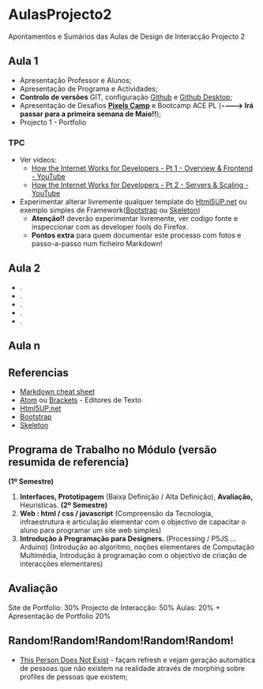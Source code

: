 ﻿# AulasProjecto2
Apontamentos e Sumários das Aulas de Design de Interacção Projecto 2


## Aula 1

- Apresentação Professor e Alunos;
- Apresentação de Programa e Actividades;
- **Controlo de versões** GIT, configuração [Github](github.com) e [Github Desktop](desktop.github.com);
- Apresentação de Desafios **[Pixels Camp](https://pixels.camp/)** e Bootcamp ACE PL (**----> Irá passar para a primeira semana de Maio!!**);
- Projecto 1 - Portfolio

### TPC

- Ver videos:
  - [How the Internet Works for Developers - Pt 1 - Overview & Frontend - YouTube](https://www.youtube.com/watch?v=e4S8zfLdLgQ)
  - [How the Internet Works for Developers - Pt 2 - Servers & Scaling - YouTube](https://www.youtube.com/watch?v=FTAPjr7vgxE)
- Experimentar alterar livremente qualquer template do [Html5UP.net](http://html5up.net) ou exemplo simples de Framework([Bootstrap](https://getbootstrap.com/) ou [Skeleton](http://getskeleton.com/))
  - **Atenção!!** deverão experimentar livremente, ver codigo fonte e inspeccionar com as developer tools do Firefox.
  - **Pontos extra** para quem documentar este processo com fotos e passo-a-passo num ficheiro Markdown!

## Aula 2
- .
- .
- .
- .
- .
## Aula n

## Referencias

- [Markdown cheat sheet](https://www.markdownguide.org/cheat-sheet/)
- [Atom](https://atom.io/) ou [Brackets](http://brackets.io/) - Editores de Texto
- [Html5UP.net](http://html5up.net)
- [Bootstrap](https://getbootstrap.com/)
- [Skeleton](http://getskeleton.com/)

## Programa de Trabalho no Módulo (versão resumida de referencia)

**(1º Semestre)**
1. **Interfaces, Prototipagem** (Baixa Definição / Alta Definição), **Avaliação,** Heuristicas.
**(2º Semestre)**
2. **Web : html / css / javascript** (Compreensão da Tecnologia, infraestrutura e articulação elementar com o objectivo de capacitar o aluno para programar um site web simples)
3. **Introdução à Programação para Designers.** (Processing / P5JS … Arduino) (Introdução ao algoritmo, noções elementares de Computação Multimédia, Introdução à programação com o objectivo de criação de interacções elementares)

## Avaliação
Site de Portfolio: 30%
Projecto de Interacção: 50%
Aulas: 20%
+
Apresentação de Portfolio 20%

## Random!Random!Random!Random!Random!
- [This Person Does Not Exist](https://thispersondoesnotexist.com/) - façam refresh e vejam geração automática de pessoas que não existem na realidade através de morphing sobre profiles de pessoas que existem;
